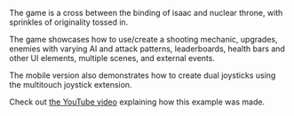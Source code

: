 The game is a cross between the binding of isaac and nuclear throne, with sprinkles of originality tossed in.

The game showcases how to use/create a shooting mechanic, upgrades, enemies with varying AI and attack patterns, leaderboards, health bars and other UI elements, multiple scenes, and external events.

The mobile version also demonstrates how to create dual joysticks using the multitouch joystick extension.

Check out [the YouTube video](https://youtu.be/Qn85BbnSO5A) explaining how this example was made.
